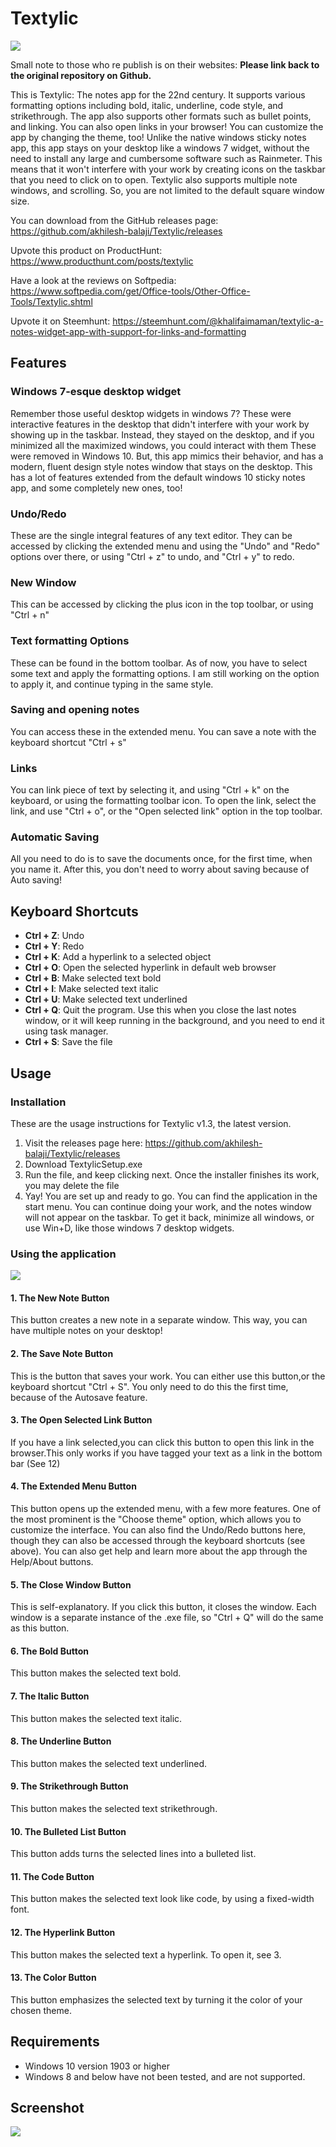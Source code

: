 # Textylic

![](https://github.com/akhilesh-balaji/Textylic/blob/master/images/mockups/Mockup.png?raw=true)

Small note to those who re publish is on their websites: **Please link back to the original repository on Github.**

This is Textylic: The notes app for the 22nd century. It supports various formatting options including bold, italic, underline, code style, and strikethrough. The app also supports other formats such as bullet points, and linking. You can also open links in your browser! You can customize the app by changing the theme, too! Unlike the native windows sticky notes app, this app stays on your desktop like a windows 7 widget, without the need to install any large and cumbersome software such as Rainmeter. This means that it won't interfere with your work by creating icons on the taskbar that you need to click on to open. Textylic also supports  multiple note windows, and scrolling. So, you are not limited to the default square window size.

<!-- As of now, there are a few bugs. Here are a couple of the known bugs that I am working on fixing:
N/A -->

You can download from the GitHub releases page: https://github.com/akhilesh-balaji/Textylic/releases

Upvote this product on ProductHunt: https://www.producthunt.com/posts/textylic

Have a look at the reviews on Softpedia: https://www.softpedia.com/get/Office-tools/Other-Office-Tools/Textylic.shtml

Upvote it on Steemhunt: https://steemhunt.com/@khalifaimaman/textylic-a-notes-widget-app-with-support-for-links-and-formatting

## Features

### Windows 7-esque desktop widget
Remember those useful desktop widgets in windows 7? These were interactive features in the desktop that didn't interfere with your work by showing up in the taskbar. Instead, they stayed on the desktop, and if you minimized all the maximized windows, you could interact with them These were removed in Windows 10. But, this app mimics their behavior, and has a modern, fluent design style notes window that stays on the desktop. This has a lot of features extended from the default windows 10 sticky notes app, and some completely new ones, too!

### Undo/Redo
These are the single integral features of any text editor. They can be accessed by clicking the extended menu and using the "Undo" and "Redo" options over there, or using "Ctrl + z" to undo, and "Ctrl + y" to redo.

### New Window
This can be accessed by clicking the plus icon in the top toolbar, or using "Ctrl + n"

### Text formatting Options
These can be found in the bottom toolbar. As of now, you have to select some text and apply the formatting options. I am still working on the option to apply it, and continue typing in the same style.

### Saving and opening notes
You can access these in the extended menu. You can save a note with the keyboard shortcut "Ctrl + s"

### Links
You can link piece of text by selecting it, and using "Ctrl + k" on the keyboard, or using the formatting toolbar icon. To open the link, select the link, and use "Ctrl + o", or the "Open selected link" option in the top toolbar.

### Automatic Saving
All you need to do is to save the documents once, for the first time, when you name it. After this, you don't need to worry about saving because of Auto saving!

## Keyboard Shortcuts
- **Ctrl + Z**: Undo
- **Ctrl + Y**: Redo
- **Ctrl + K**: Add a hyperlink to a selected object
- **Ctrl + O**: Open the selected hyperlink in default web browser
- **Ctrl + B**: Make selected text bold
- **Ctrl + I**: Make selected text italic
- **Ctrl + U**: Make selected text underlined
- **Ctrl + Q**: Quit the program. Use this when you close the last notes window, or it will keep running in the background, and you need to end it using task manager.
- **Ctrl + S**: Save the file

## Usage
### Installation
These are the usage instructions for Textylic v1.3, the latest version.
1. Visit the releases page here: https://github.com/akhilesh-balaji/Textylic/releases
2. Download TextylicSetup.exe
3. Run the file, and keep clicking next. Once the installer finishes its work, you may delete the file
4. Yay! You are set up and ready to go. You can find the application in the start menu. You can continue doing your work, and the notes window will not appear on the taskbar. To get it back, minimize all windows, or use Win+D, like those windows 7 desktop widgets. 

### Using the application
![](https://github.com/akhilesh-balaji/Textylic/blob/master/Tutorial.png?raw=true)

#### 1. The **New Note** Button
This button creates a new note in a separate window. This way, you can have multiple notes on your desktop!

#### 2. The **Save Note** Button
This is the button that saves your work. You can either use this button,or the keyboard shortcut "Ctrl + S". You only need to do this the first time, because of the Autosave feature.

#### 3. The **Open Selected Link** Button
If you have a link selected,you can click this button to open this link in the browser.This only works if you have tagged your text as a link in the bottom bar (See 12)

#### 4. The **Extended Menu** Button
This button opens up the extended menu, with a few more features. One of the most prominent is the "Choose theme" option, which allows you to customize the interface. You can also find the Undo/Redo buttons here, though they can also be accessed through the keyboard shortcuts (see above). You can also get help and learn more about the app through the Help/About buttons.

#### 5. The **Close Window** Button
This is self-explanatory. If you click this button, it closes the window. Each window is a separate instance of the .exe file, so "Ctrl + Q" will do the same as this button.

#### 6. The **Bold** Button
This button makes the selected text bold.

#### 7. The **Italic** Button
This button makes the selected text italic.

#### 8. The **Underline** Button
This button makes the selected text underlined.

#### 9. The **Strikethrough** Button
This button makes the selected text strikethrough.

#### 10. The **Bulleted List** Button
This button adds turns the selected lines into a bulleted list.

#### 11. The **Code** Button
This button makes the selected text look like code, by using a fixed-width font.

#### 12. The **Hyperlink** Button
This button makes the selected text a hyperlink. To open it, see 3.

#### 13. The **Color** Button
This button emphasizes the selected text by turning it the color of your chosen theme.

## Requirements
- Windows 10 version 1903 or higher
- Windows 8 and below have not been tested, and are not supported.

<!-- ## Roadmap of Features/Bugs:
**Note:** If you have any features that are not on this list, or any bugs to report, please do not hesitate to create a new issue in the "Issues" tab above. The items which have a version number next to them are planned for that release number, the others will be updated soon. Stay tuned!

- 🐞Remove annoying spaces after opened file
- 💡Add automatic quitting when only one app is left -->

## Screenshot
![](https://github.com/akhilesh-balaji/Textylic/blob/master/images/screenshot.png?raw=true)
